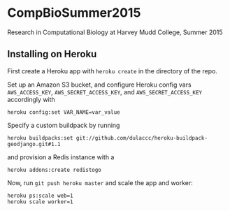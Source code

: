 # CompBioSummer2015
Research in Computational Biology at Harvey Mudd College, Summer 2015

## Installing on Heroku
First create a Heroku app with `heroku create` in the directory of the repo.

Set up an Amazon S3 bucket, and configure Heroku config vars `AWS_ACCESS_KEY`, `AWS_SECRET_ACCESS_KEY`, and `AWS_SECRET_ACCESS_KEY` accordingly with
```
heroku config:set VAR_NAME=var_value
```

Specify a custom buildpack by running
```
heroku buildpacks:set git://github.com/dulaccc/heroku-buildpack-geodjango.git#1.1
```
and provision a Redis instance with a
```
heroku addons:create redistogo
```

Now, run `git push heroku master` and scale the app and worker:
```
heroku ps:scale web=1
heroku scale worker=1
```